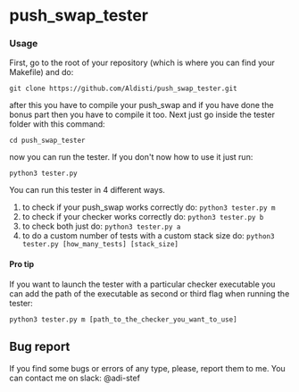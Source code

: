 # push_swap_tester

### Usage

First, go to the root of your repository (which is where you can find your
Makefile) and do:

```git clone https://github.com/Aldisti/push_swap_tester.git```

after this you have to compile your push_swap and if you have done the bonus
part then you have to compile it too. Next just go inside the tester folder
with this command:

```cd push_swap_tester```

now you can run the tester. If you don't now how to use it just run:

```python3 tester.py```

You can run this tester in 4 different ways.
1) to check if your push_swap works correctly do:
```python3 tester.py m```
2) to check if your checker works correctly do:
```python3 tester.py b```
3) to check both just do:
```python3 tester.py a```
4) to do a custom number of tests with a custom stack size do:
```python3 tester.py [how_many_tests] [stack_size]```

#### Pro tip

If you want to launch the tester with a particular checker executable you can
add the path of the executable as second or third flag when running the tester:

```python3 tester.py m [path_to_the_checker_you_want_to_use]```

## Bug report

If you find some bugs or errors of any type, please, report them to me. You can
contact me on slack: @adi-stef